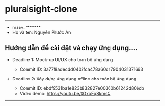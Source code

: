 # pluralsight-clone

------------------------------------------------
- mssv: ******* 
- Họ và tên: Nguyễn Phước An

Hướng dẫn để cài đặt và chạy ứng dụng....
---------------
- Deadline 1: Mock-up UI/UX cho toàn bộ ứng dụng
  - Commit ID: 3a77f8adecdd0403fca478a60da7904031371663

- Deadline 2: Xây dựng ứng dụng offline cho toàn bộ ứng dụng
  - Commit ID: ebdf9531ba1e823b832827e00360b61242d806cb
  - Video demo: https://youtu.be/SGxoFq8kmsQ
------------------------------------------------
